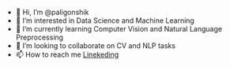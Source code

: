- 👋 Hi, I’m @paligonshik
- 👀 I’m interested in Data Science and Machine Learning
- 🌱 I’m currently learning Computer Vision and Natural Language Preprocessing 
- 💞️ I’m looking to collaborate on CV and NLP tasks
- 📫 How to reach me [Linekeding](https://www.linkedin.com/in/vazgen-tadevosyan/)

<!---
paligonshik/paligonshik is a ✨ special ✨ repository because its `README.md` (this file) appears on your GitHub profile.
You can click the Preview link to take a look at your changes.
--->
